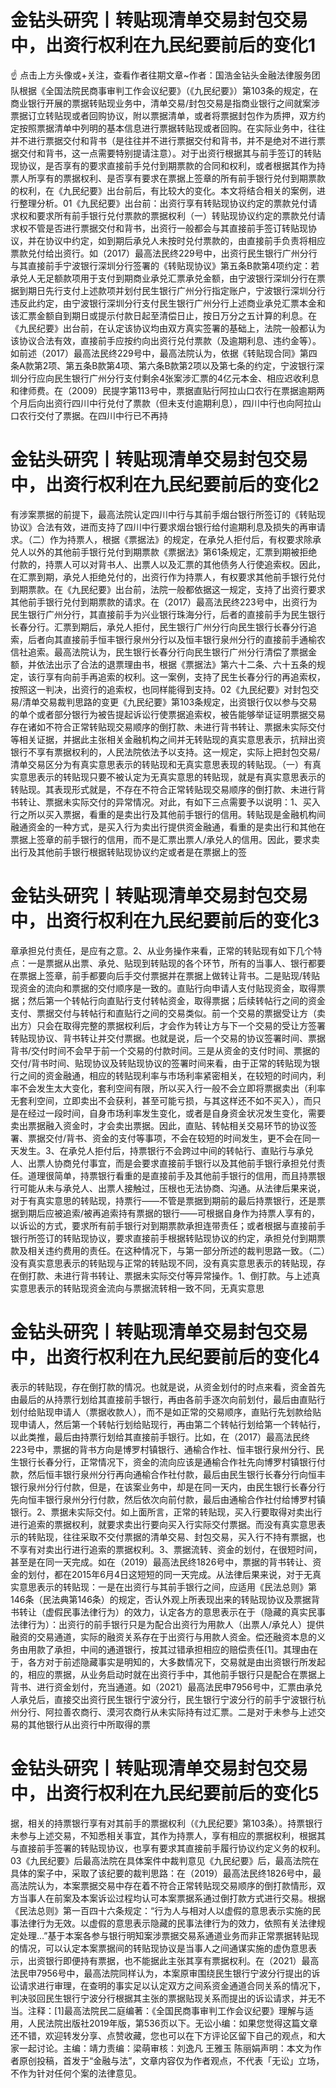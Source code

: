 # 金钻头研究丨转贴现清单交易封包交易中，出资行权利在九民纪要前后的变化1

☝ 点击上方头像或+关注，查看作者往期文章~作者：国浩金钻头金融法律服务团队根据《全国法院民商事审判工作会议纪要》（《九民纪要》）第103条的规定，在商业银行开展的票据转贴现业务中，清单交易/封包交易是指商业银行之间就案涉票据订立转贴现或者回购协议，附以票据清单，或者将票据封包作为质押，双方约定按照票据清单中列明的基本信息进行票据转贴现或者回购。在实际业务中，往往并不进行票据交付和背书（是往往并不进行票据交付和背书，并不是绝对不进行票据交付和背书，这一点需要特别提请注意）。对于出资行根据其与前手签订的转贴现协议，是否享有的要求直接前手兑付到期票款的合同和权利，或者根据其作为持票人所享有的票据权利、是否享有要求在票据上签章的所有前手银行兑付到期票款的权利，在《九民纪要》出台前后，有比较大的变化。本文将结合相关的案例，进行整理分析。01《九民纪要》出台前：出资行享有转贴现协议约定的票款兑付请求权和要求所有前手银行兑付票款的票据权利（一）转贴现协议约定的票款兑付请求权不管是否进行票据交付和背书，出资行一般都会与其直接前手签订转贴现协议，并在协议中约定，如到期后承兑人未按时兑付票款的，由直接前手负责将相应票款兑付给出资行。如（2017）最高法民终229号中，出资行民生银行广州分行与其直接前手宁波银行深圳分行签署的《转贴现协议》第五条B款第4项约定：若承兑人无足额款项用于支付到期商业承兑汇票承兑金额，由宁波银行深圳分行在票据到期日先行支付上述款项并划付民生银行广州分行指定账户，宁波银行深圳分行违反此约定，由宁波银行深圳分行支付民生银行广州分行上述商业承兑汇票本金和该汇票金额自到期日或提示付款日起至清偿日止，按日万分之五计算的利息。在《九民纪要》出台前，在认定该协议均由双方真实签署的基础上，法院一般都认为该协议合法有效，直接前手应按约向出资行兑付票款（及逾期利息、违约金等）。如前述（2017）最高法民终229号中，最高法院认为，依据《转贴现合同》第四条A款第2项、第五条B款第4项、第六条B款第2项以及第七条的约定，宁波银行深圳分行应向民生银行广州分行支付剩余4张案涉汇票的4亿元本金、相应迟收利息和律师费。在（2009）民提字第113号中，票据直贴行阿拉山口农行在票据逾期两个月后向出资行四川中行兑付了票款（但未支付逾期利息），四川中行也向阿拉山口农行交付了票据。在四川中行已不再持

# 金钻头研究丨转贴现清单交易封包交易中，出资行权利在九民纪要前后的变化2

有涉案票据的前提下，最高法院认定四川中行与其前手烟台银行所签订的《转贴现协议》合法有效，进而支持了四川中行要求烟台银行给付逾期利息及损失的再审请求。（二）作为持票人，根据《票据法》的规定，在承兑人拒付后，有权要求除承兑人以外的其他前手银行兑付到期票款《票据法》第61条规定，汇票到期被拒绝付款的，持票人可以对背书人、出票人以及汇票的其他债务人行使追索权。因此，在汇票到期，承兑人拒绝兑付的，出资行作为持票人，有权要求其他前手银行兑付到期票款。在《九民纪要》出台前，法院一般都依据这一规定，支持了出资行要求其他前手银行兑付到期票款的请求。在（2017）最高法民终223号中，出资行为民生银行广州分行，其直接前手为兴业银行珠海分行，后者的直接前手为民生银行长春分行。汇票到期后，承兑人拒付，民生银行广州分行向民生银行长春分行追索，后者向其直接前手恒丰银行泉州分行以及恒丰银行泉州分行的直接前手通榆农信社追索。最高法院认为，民生银行长春分行向民生银行广州分行清偿了票据金额，并依法出示了合法的退票理由书，根据《票据法》第六十二条、六十五条的规定，该行享有向前手再追索的权利。这一案例，支持了民生长春分行的再追索权，按照这一判决，出资行的追索权，也同样能得到支持。02《九民纪要》对封包交易/清单交易裁判思路的变更《九民纪要》第103条规定，出资银行仅以参与交易的单个或者部分银行为被告提起诉讼行使票据追索权，被告能够举证证明票据交易存在诸如不符合正常转贴现交易顺序的倒打款、未进行背书转让、票据未实际交付等相关证据，并据此主张相关金融机构之间并无转贴现的真实意思表示，抗辩出资银行不享有票据权利的，人民法院依法予以支持。这一规定，实际上把封包交易/清单交易区分为有真实意思表示的转贴现和无真实意思表现的转贴现。（一）有真实意思表示的转贴现只要不被认定为无真实意思的转贴现，就是有真实意思表示的转贴现。其表现形式就是，不存在不符合正常转贴现交易顺序的倒打款、未进行背书转让、票据未实际交付的异常情况。对此，有如下三点需要予以说明：1、买入行之所以买入票据，看重的是卖出行及其他前手银行的信用。转贴现是金融机构间融通资金的一种方式，是买入行为卖出行提供资金融通，看重的是卖出行和其他在票据上签章的前手银行的信用，而不是汇票出票人/承兑人的信用。因此，要求卖出行及其他前手银行根据转贴现协议约定或者是在票据上的签

# 金钻头研究丨转贴现清单交易封包交易中，出资行权利在九民纪要前后的变化3

章承担兑付责任，是应有之意。2、从业务操作来看，正常的转贴现有如下几个特点：一是票据从出票、承兑、贴现到转贴现的各个环节，所有的当事人、银行都要在票据上签章，前手都要向后手交付票据并在票据上做转让背书。二是贴现/转贴现资金的流向和票据的交付顺序是一致的。直贴行向申请人支付贴现资金，取得票据；然后第一个转帖行向直贴行支付转帖资金，取得票据；后续转帖行之间的资金支付、票据交付与转帖行和直贴行之间的交易类似。前一个交易的票据受让方（卖出方）只会在取得完整的票据权利后，才会作为转让方与下一个交易的受让方签署转贴现协议、背书转让并交付票据。也就是说，后一个交易的协议签署时间、票据背书/交付时间不会早于前一个交易的付款时间。三是从资金的支付时间、票据的交付/背书时间、贴现协议及转贴现协议的签署时间来看，由于正常的转贴现为银行之间的资金融通，相应的转贴现利率与市场利率紧密相关，在较短的时间内，利率不会发生太大变化，套利空间有限，所以买入行一般不会立即将票据卖出（利率无套利空间，立即卖出不会获利，甚至可能亏损，与其这样还不如不买入），而只是在经过一段时间，自身市场利率发生变化，或者是自身资金状况发生变化，需要卖出票据融入资金时，才会卖出票据。因此，直贴、转帖相关交易环节的协议签署、票据交付/背书、资金的支付等事项，不会在较短的时间发生，更不会在同一天发生。3、在承兑人拒付后，持票银行不会跨过中间的转帖行、直贴行与承兑人、出票人协商兑付事宜，而是会要求直接前手银行以及其他前手银行承担兑付责任。道理很简单，持票银行看重的是直接前手及其他前手银行的信用，而且持票银行可能从未与承兑人、出票人接触过，压根也无法协商、沟通。从法律后果来说，对于有真实意思的转贴现，持票行——不管是票据到期前的最后持票银行，还是票据到期后应被追索/被再追索持有票据的银行——可根据自身作为持票人享有的，以诉讼的方式，要求所有前手银行对到期票款承担连带责任；或者根据与直接前手银行所签订的转贴现协议，要求直接前手根据转贴现协议的约定，承担兑付到期票款及相关违约费用的责任。在这种情况下，与第一部分所述的裁判思路一致。（二）没有真实意思表示的转贴现与正常的转贴现不同，没有真实意思表示的转贴现，存在倒打款、未进行背书转让、票据未实际交付等异常操作。1、倒打款。与上述真实意思表示的转贴现资金流向与票据流转相一致不同，无真实意思

# 金钻头研究丨转贴现清单交易封包交易中，出资行权利在九民纪要前后的变化4

表示的转贴现，存在倒打款的情况。也就是说，从资金划付的时点来看，资金首先由最后的从持票行划给其直接前手银行，再由各前手逐次向前划付，最后由直贴行划付给贴现申请人（票据收款人），而不是如正常的交易顺序，直贴行先划款给贴现申请人，然后第一个转帖行划给贴现行，再由第二个转帖行划给第一个转帖行，以此类推，最后由持票行划给其直接前手银行。比如，在（2017）最高法民终223号中，票据的背书方向是博罗村镇银行、通榆合作社、恒丰银行泉州分行、民生银行长春分行，正常情况下，资金的流向应该是通榆合作社先向博罗村镇银行付款，然后恒丰银行泉州分行再向通榆合作社付款，最后由民生银行长春分行向恒丰银行泉州分行付款，但是，在该案业务中，却是在同一天内，由民生银行长春分行先向恒丰银行泉州分行付款，然后依次向前付款，最后由通榆合作社付给博罗村镇银行。2、票据未实际交付。如上面所言，正常的转贴现，买入行要取得对卖出行进行追索的票据权利，就要求卖出行要向买入行实际交付票据。而没有真实意思表示的转贴现，往往采取不交付票据的清单交易、封包交易，买入行不持有票据，也不享有对卖出行进行追索的票据权利。3、票据流转、资金的划付，在很短时间，甚至是在同一天完成。如在（2019）最高法民终1826号中，票据的背书转让、资金的划付，都在2015年6月4日这短短的同一天完成。从法律后果来说，对于无真实意思表示的转贴现：一是在出资行与其前手银行之间，应适用《民法总则》第146条（民法典第146条）的规定，否认外观上所表现出来的转贴现协议及票据背书转让（虚假民事法律行为）的效力，认定各方的意思表示在于（隐藏的真实民事法律行为）：出资行的前手银行只是为配合出资行为用款人（出票人/承兑人）提供融资的交易通道，实际的融资关系存在于出资行与用款人资金。偿还融资本息的义务由用款了承担，中间的通道银行，按其过错承担相应的赔偿责任[1]。其理由在于，各方对于前述隐藏事实是明知的，大多数情况下，交易就是由出资银行所发起的，相应的票据，从业务启动时就在出资行手中，其他前手银行只是配合在票据上背书、进行资金划付，充当通道。如（2021）最高法民申7956号中，汇票由承兑人承兑后，直接交出资行民生银行宁波分行，民生银行宁波分行的前手宁波银行杭州分行、阿拉善农商行、漠河农商行从未实际持有过汇票。二是对于未参与上述交易的其他银行从出资行中所取得的票

# 金钻头研究丨转贴现清单交易封包交易中，出资行权利在九民纪要前后的变化5

据，相关的持票银行享有对其前手的票据权利（《九民纪要》第103条）。持票银行未参与上述交易，不知悉相关事宜，其作为持票人，享有相应的票据权利，根据其与直接前手签署的转贴现协议，也享有要求其直接前手履行协议约定义务的权利。03《九民纪要》后最高法院在具体案件中裁判意见《九民纪要》后，最高法院在具体的案子中，采取了该纪要的裁判思路：在（2019）最高法民终1826号中，最高法院认为，本案票据交易中存在着不符合正常转贴现交易顺序的倒打款情形，双方当事人在前案及本案诉讼过程均认可本案票据系通过倒打款方式进行交易。根据《民法总则》第一百四十六条规定：“行为人与相对人以虚假的意思表示实施的民事法律行为无效。以虚假的意思表示隐藏的民事法律行为的效力，依照有关法律规定处理…”基于本案各参与银行明知案涉票据交易系通道业务而非正常票据转贴现的情况，可以认定本案票据间的转贴现协议是当事人之间通谋实施的虚伪意思表示，出资银行即便持有票据，也不能据此主张其享有票据权利。在（2021）最高法民申7956号中，最高法院同样认为，本案原审围绕民生银行宁波分行提出的诉讼请求进行审理，在查明的事实足以认定双方之间系资金通道合同关系的情况下，判决驳回民生银行宁波分行根据其主张的票据贴现关系而提出的诉讼请求，并无不当。注释：[1]最高法院民二庭编著：《全国民商事审判工作会议纪要》理解与适用，人民法院出版社2019年版，第536页以下。无讼小编：如果您觉得这篇文章还不错，欢迎转发分享、点赞收藏，您也可以在下方评论区留下自己的观点，和大家一起讨论。主编：靖力责编：梁萌审核：刘逸凡 王雅玉 陈丽娟声明：本文为作者原创投稿，首发于“金融与法”，文章内容仅为作者观点，不代表「无讼」立场，不作为针对任何个案的法律意见。

